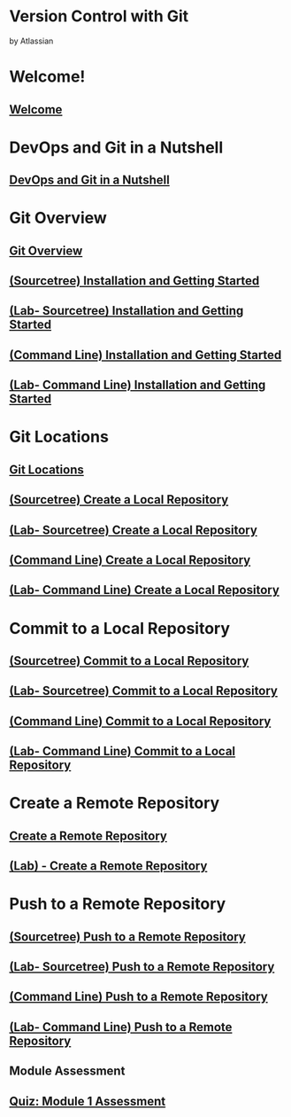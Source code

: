 Version Control with Git
========================

by Atlassian

# Welcome!
## [Welcome](https://www.coursera.org/learn/version-control-with-git/supplement/nOCfq/welcome)

# DevOps and Git in a Nutshell
## [DevOps and Git in a Nutshell](https://www.coursera.org/learn/version-control-with-git/lecture/ySzMb/devops-and-git-in-a-nutshell)

# Git Overview
## [Git Overview](https://www.coursera.org/learn/version-control-with-git/lecture/WFdJp/git-overview)
## [(Sourcetree) Installation and Getting Started](https://www.coursera.org/learn/version-control-with-git/lecture/COD2g/sourcetree-installation-and-getting-started)
## [(Lab- Sourcetree) Installation and Getting Started](https://www.coursera.org/learn/version-control-with-git/supplement/iqpYl/lab-sourcetree-installation-and-getting-started)
## [(Command Line) Installation and Getting Started](https://www.coursera.org/learn/version-control-with-git/lecture/AiSks/command-line-installation-and-getting-started)
## [(Lab- Command Line) Installation and Getting Started](https://www.coursera.org/learn/version-control-with-git/supplement/dF2Zr/lab-command-line-installation-and-getting-started)

# Git Locations
## [Git Locations](https://www.coursera.org/learn/version-control-with-git/lecture/SMJIy/git-locations)
## [(Sourcetree) Create a Local Repository](https://www.coursera.org/learn/version-control-with-git/lecture/qNBvT/sourcetree-create-a-local-repository)
## [(Lab- Sourcetree) Create a Local Repository](https://www.coursera.org/learn/version-control-with-git/supplement/ea4gj/lab-sourcetree-create-a-local-repository)
## [(Command Line) Create a Local Repository](https://www.coursera.org/learn/version-control-with-git/lecture/f9fbm/command-line-create-a-local-repository)
## [(Lab- Command Line) Create a Local Repository](https://www.coursera.org/learn/version-control-with-git/supplement/KqYRY/lab-command-line-create-a-local-repository)

# Commit to a Local Repository
## [(Sourcetree) Commit to a Local Repository](https://www.coursera.org/learn/version-control-with-git/lecture/QaM9E/sourcetree-commit-to-a-local-repository)
## [(Lab- Sourcetree) Commit to a Local Repository](https://www.coursera.org/learn/version-control-with-git/supplement/AdPgN/lab-sourcetree-commit-to-a-local-repository)
## [(Command Line) Commit to a Local Repository](https://www.coursera.org/learn/version-control-with-git/lecture/zBlSu/command-line-commit-to-a-local-repository)
## [(Lab- Command Line) Commit to a Local Repository](https://www.coursera.org/learn/version-control-with-git/supplement/OjWu9/lab-command-line-commit-to-a-local-repository)

# Create a Remote Repository
## [Create a Remote Repository](https://www.coursera.org/learn/version-control-with-git/lecture/umjj0/create-a-remote-repository)
## [(Lab) - Create a Remote Repository](https://www.coursera.org/learn/version-control-with-git/supplement/Ewi6x/lab-create-a-remote-repository)

# Push to a Remote Repository
## [(Sourcetree) Push to a Remote Repository](https://www.coursera.org/learn/version-control-with-git/lecture/i5VLw/sourcetree-push-to-a-remote-repository)
## [(Lab- Sourcetree) Push to a Remote Repository](https://www.coursera.org/learn/version-control-with-git/supplement/Dx84X/lab-sourcetree-push-to-a-remote-repository)
## [(Command Line) Push to a Remote Repository](https://www.coursera.org/learn/version-control-with-git/lecture/nv7Jn/command-line-push-to-a-remote-repository)
## [(Lab- Command Line) Push to a Remote Repository](https://www.coursera.org/learn/version-control-with-git/supplement/o8vxz/lab-command-line-push-to-a-remote-repository)

## Module Assessment
## [Quiz: Module 1 Assessment](https://www.coursera.org/learn/version-control-with-git/exam/Y0SDD/module-1-assessment)




